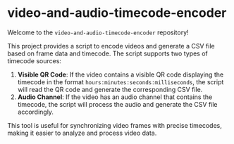 # video-and-audio-timecode-encoder

Welcome to the `video-and-audio-timecode-encoder` repository!

This project provides a script to encode videos and generate a CSV file based on frame data and timecode. The script supports two types of timecode sources:

1. **Visible QR Code**: If the video contains a visible QR code displaying the timecode in the format `hours:minutes:seconds:milliseconds`, the script will read the QR code and generate the corresponding CSV file.
2. **Audio Channel**: If the video has an audio channel that contains the timecode, the script will process the audio and generate the CSV file accordingly.

This tool is useful for synchronizing video frames with precise timecodes, making it easier to analyze and process video data.